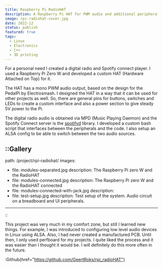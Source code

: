 ```yaml
---
title: Raspberry Pi RadioHAT
description: A Raspberry Pi HAT for PWM audio and additional peripherals to create easy media player platform
image: rpi-radiohat-cover.jpg
date: 2022-12
status: publish
featured: true
tags:
  - Linux
  - Electronics
  - C++
  - 3D printing
---
```


For a personal need I created a digital radio and Spotify connect player. I used a Raspberry Pi Zero W and developed a custom HAT (Hardware Attached on Top) for it. 

The HAT has a mono PWM audio output, based on the design for the PedalPi by Electrosmash. I designed the HAT in a way that it can be used for other projects as well. So, there are general pins for buttons, switches and LEDs to create a custom interface and also a power section to give steady 5V power to the Pi.

The digital radio audio is obtained via MPD (Music Playing Daemon) and the Spotify Connect server is the [spotifyd](https://github.com/Spotifyd/spotifyd) library. I developed a custom bash script that interfaces between the peripherals and the code. I also setup an ALSA config to be able to switch between the two audio sources.

::Gallery
---
path: /project/rpi-radiohat/
images:
  - file: modules-separated.jpg
    description: The Raspberry Pi zero W and the RadioHAT
  - file: modules-connected.jpg
    description: The Raspberry Pi zero W and the RadioHAT connected
  - file: modules-connected-with-jack.jpg
    description:
  - file: test-setup.jpg
    description: Test setup of the system. Audio circuit on a breadboard and UI peripherals.
---
::

This project was very much in my comfort zone, but still I learned new things. For example, I was introduced to configuring low level audio devices in Linux using ALSA. Also, I had never created a manufactured PCB. Until then, I only used perfboard for my projects. I quite liked the process and it was easier than I thought it would be. I will definitely do this more often in the future.

:Github{href="https://github.com/GeertRoks/rpi_radioHAT"}

<!-- Make an instructables! -->
